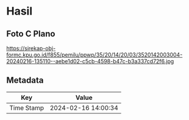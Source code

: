 # Hasil

## Foto C Plano

https://sirekap-obj-formc.kpu.go.id/f855/pemilu/ppwp/35/20/14/20/03/3520142003004-20240216-135110--aebe1d02-c5cb-4598-b47c-b3a337cd72f6.jpg


## Metadata

| Key        | Value               |
| ---------- | ------------------- |
| Time Stamp | 2024-02-16 14:00:34 |



